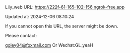 Lily_web URL: https://222f-61-165-102-156.ngrok-free.app

Updated at: 2024-12-06 08:10:24

If you cannot open this URL, the server might be down.

Please contact: 

goley04@foxmail.com Or Wechat:GL_yeaH